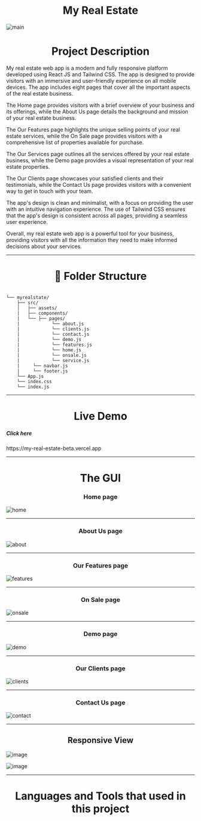<h1 align="center">My Real Estate</h1>
<p align="center">
  
![main](https://github.com/TheMostafax/My_Real_Estate/assets/81190585/d2415a1a-1a8f-4d05-892b-7aa49884fe8a)

</p>


<h1 align="center">Project Description </h1>

My real estate web app is a modern and fully responsive platform developed using React JS and Tailwind CSS. The app is designed to provide visitors with an immersive and user-friendly experience on all mobile devices. The app includes eight pages that cover all the important aspects of the real estate business. 

The Home page provides visitors with a brief overview of your business and its offerings, while the About Us page details the background and mission of your real estate business.

The Our Features page highlights the unique selling points of your real estate services, while the On Sale page provides visitors with a comprehensive list of properties available for purchase.

The Our Services page outlines all the services offered by your real estate business, while the Demo page provides a visual representation of your real estate properties.

The Our Clients page showcases your satisfied clients and their testimonials, while the Contact Us page provides visitors with a convenient way to get in touch with your team.

The app's design is clean and minimalist, with a focus on providing the user with an intuitive navigation experience. The use of Tailwind CSS ensures that the app's design is consistent across all pages, providing a seamless user experience.

Overall, my real estate web app is a powerful tool for your business, providing visitors with all the information they need to make informed decisions about your services.

<hr>

<h1 align="center">🚀 Folder Structure</h1>

```

└── myrealstate/
    ├── src/
    │   ├── assets/
    |   ├── components/
    |   └── ├── pages/
    |            └── about.js
    |            └── clients.js
    |            └── contact.js
    |            └── demo.js
    |            └── features.js
    |            └── home.js
    |            └── onsale.js
    |            └── service.js
    |     └── navbar.js
    |     └── footer.js
    └── App.js
    └── index.css
    └── index.js

```

<hr>

<h1 align="center">Live Demo</h1>
<p align="center">
  

<h5 align="left">Click here </h5> https://my-real-estate-beta.vercel.app

</p>


<hr>


<h1 align="center">The GUI</h1>



<h3 align="center">Home page</h3>


![home](https://github.com/TheMostafax/My_Real_Estate/assets/81190585/521f7332-7dd6-4bba-9af1-cbf34a9e382e)


<hr>

<h3 align="center">About Us page</h3>

![about](https://github.com/TheMostafax/My_Real_Estate/assets/81190585/146adc58-d84f-499b-9aad-d72dc17fec64)


<hr>

<h3 align="center">Our Features page</h3>


![features](https://github.com/TheMostafax/My_Real_Estate/assets/81190585/b410dbf6-06b3-4ac7-8635-d9826cb78ac4)


<hr>

<h3 align="center">On Sale page</h3>


![onsale](https://github.com/TheMostafax/My_Real_Estate/assets/81190585/cc783109-f816-4150-99fb-667c36d5f34f)


<hr>

<h3 align="center">Demo page</h3>

![demo](https://github.com/TheMostafax/My_Real_Estate/assets/81190585/45e0e0ba-d291-44df-9f99-9c464124ad64)


<hr>


<h3 align="center">Our Clients page</h3>



![clients](https://github.com/TheMostafax/My_Real_Estate/assets/81190585/b3e58b7b-b872-4be2-bff8-2246fbf3e48d)



<hr>

<h3 align="center">Contact Us page</h3>

![contact](https://github.com/TheMostafax/My_Real_Estate/assets/81190585/22add6c2-0fac-4cce-b991-d6d5205f8f9b)



<hr>

<h2 align="center">Responsive View</h2>

![image](https://github.com/TheMostafax/My_Real_Estate/assets/81190585/e4a51c4b-194d-420e-8ed2-aac451be047f)


![image](https://github.com/TheMostafax/My_Real_Estate/assets/81190585/33e728b1-e6c8-47d9-a0e9-1ed509fff438)


<hr>




<h1 align="center">Languages and Tools that used in this project</h1>
